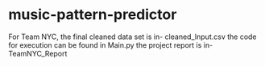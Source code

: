 # music-pattern-predictor
For Team NYC,
the final cleaned data set is in- cleaned_Input.csv
the code for execution can be found in Main.py
the project report is in- TeamNYC_Report  
